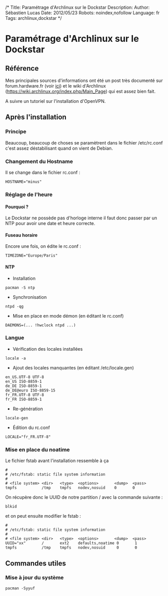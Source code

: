/*
Title: Paramétrage d'Archlinux sur le Dockstar
Description: 
Author: Sébastien Lucas
Date: 2012/05/23
Robots: noindex,nofollow
Language: fr
Tags: archlinux,dockstar
*/
# Paramétrage d'Archlinux sur le Dockstar

## Référence
Mes principales sources d'informations ont été un post très documenté sur forum.hardware.fr (voir [ici](http://forum.hardware.fr/hfr/OSAlternatifs/Hardware-2/seagate-dockstar-computer-sujet_71314_83.htm#t1306553)) et le wiki d'Archlinux (https://wiki.archlinux.org/index.php/Main_Page) qui est assez bien fait.

A suivre un tutoriel sur l'installation d'OpenVPN.

## Après l'installation

### Principe
Beaucoup, beaucoup de choses se paramètrent dans le fichier /etc/rc.conf c'est assez déstabilisant quand on vient de Debian.

### Changement du Hostname

Il se change dans le fichier rc.conf :

```
HOSTNAME="minus"
```

### Réglage de l'heure

#### Pourquoi ?
Le Dockstar ne possède pas d'horloge interne il faut donc passer par un NTP pour avoir une date et heure correcte.

#### Fuseau horaire

Encore une fois, on édite le rc.conf :

```
TIMEZONE="Europe/Paris"
```

#### NTP

* Installation

```
pacman -S ntp
```

* Synchronisation

```
ntpd -qg
```

* Mise en place en mode démon (en éditant le rc.conf)

```
DAEMONS=(... !hwclock ntpd ...)
```

### Langue

* Vérification des locales installées

```
locale -a
```

* Ajout des locales manquantes (en éditant /etc/locale.gen)

```
en_US.UTF-8 UTF-8
en_US ISO-8859-1
de_DE ISO-8859-1
de_DE@euro ISO-8859-15
fr_FR.UTF-8 UTF-8
fr_FR ISO-8859-1
```

* Re-génération

```
locale-gen
```

* Édition du rc.conf

```
LOCALE="fr_FR.UTF-8"
```

### Mise en place du noatime

Le fichier fstab avant l'installation ressemble à ça

```
#
# /etc/fstab: static file system information
#
# <file system> <dir>   <type>  <options>       <dump>  <pass>
tmpfs           /tmp    tmpfs   nodev,nosuid    0       0
```

On récupère donc le UUID de notre partition / avec la commande suivante :

```
blkid
```

et on peut ensuite modifier le fstab :

```
#
# /etc/fstab: static file system information
#
# <file system> <dir>   <type>  <options>       <dump>  <pass>
UUID="xx"       /       ext2    defaults,noatime 0       1
tmpfs           /tmp    tmpfs   nodev,nosuid     0       0
```

## Commandes utiles

### Mise à jour du système

```
pacman -Syyuf
```


